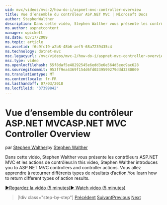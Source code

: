 ```yaml
---
uid: mvc/videos/mvc-2/how-do-i/aspnet-mvc-controller-overview
title: Vue d’ensemble du contrôleur ASP.NET MVC | Microsoft Docs
author: StephenWalther
description: Dans cette vidéo, Stephen Walther vous présente les contrôleurs ASP.NET MVC et les actions de contrôleur. Vous allez apprendre à retourner différents types de résultats d’action.
ms.author: aspnetcontent
manager: wpickett
ms.date: 03/17/2009
ms.topic: article
ms.assetid: f6c9fc19-a2b8-48b6-aef5-68a7239435c4
ms.technology: dotnet-mvc
msc.legacyurl: /mvc/videos/mvc-2/how-do-i/aspnet-mvc-controller-overview
msc.type: video
ms.openlocfilehash: 55f8daf5e48292545e6edd3e6e564d5eec9ac628
ms.sourcegitcommit: 953ff9ea4369f154d6fd0239599279ddd3280009
ms.translationtype: MT
ms.contentlocale: fr-FR
ms.lasthandoff: 07/03/2018
ms.locfileid: "37399842"
---
```

<a name="aspnet-mvc-controller-overview"></a><span data-ttu-id="23c1f-104">Vue d’ensemble du contrôleur ASP.NET MVC</span><span class="sxs-lookup"><span data-stu-id="23c1f-104">ASP.NET MVC Controller Overview</span></span>
====================
<span data-ttu-id="23c1f-105">par [Stephen Walther](https://github.com/StephenWalther)</span><span class="sxs-lookup"><span data-stu-id="23c1f-105">by [Stephen Walther](https://github.com/StephenWalther)</span></span>

<span data-ttu-id="23c1f-106">Dans cette vidéo, Stephen Walther vous présente les contrôleurs ASP.NET MVC et les actions de contrôleur.</span><span class="sxs-lookup"><span data-stu-id="23c1f-106">In this video, Stephen Walther introduces you to ASP.NET MVC controllers and controller actions.</span></span> <span data-ttu-id="23c1f-107">Vous allez apprendre à retourner différents types de résultats d’action.</span><span class="sxs-lookup"><span data-stu-id="23c1f-107">You learn how to return different types of action results.</span></span>

[<span data-ttu-id="23c1f-108">&#9654;Regardez la vidéo (5 minutes)</span><span class="sxs-lookup"><span data-stu-id="23c1f-108">&#9654; Watch video (5 minutes)</span></span>](https://channel9.msdn.com/Blogs/ASP-NET-Site-Videos/aspnet-mvc-controller-overview)

> [!div class="step-by-step"]
> <span data-ttu-id="23c1f-109">[Précédent](understanding-models-views-and-controllers.md)
> [Suivant](understanding-controllers-controller-actions-and-action-results.md)</span><span class="sxs-lookup"><span data-stu-id="23c1f-109">[Previous](understanding-models-views-and-controllers.md)
[Next](understanding-controllers-controller-actions-and-action-results.md)</span></span>
